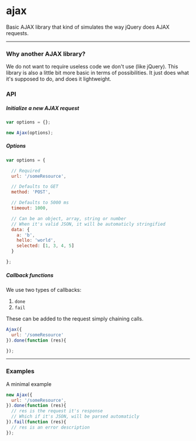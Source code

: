 ajax
====

Basic AJAX library that kind of simulates the way jQuery does AJAX requests.

---

### Why another AJAX library?
We do not want to require useless code we don't use (like jQuery). This library is also a little bit more basic in terms of possibilities. It just does what it's supposed to do, and does it lightweight.


### API

##### Initialize a new AJAX request
```js
var options = {};

new Ajax(options);
```

##### Options
```js
var options = {

  // Required
  url: '/someResource',

  // Defaults to GET
  method: 'POST',

  // Defaults to 5000 ms
  timeout: 1000,

  // Can be an object, array, string or number
  // When it's valid JSON, it will be automaticly stringified
  data: {
    a: 'b',
    hello: 'world',
    selected: [1, 3, 4, 5]
  }

};
```

##### Callback functions
We use two types of callbacks:

1. `done`
2. `fail`


These can be added to the request simply chaining calls.
```js
Ajax({
  url: '/someResource'
}).done(function (res){

});
```


---

### Examples
A minimal example
```js
new Ajax({
  url: '/someResource',
}).done(function (res){
  // res is the request it's response
  // Which if it's JSON, will be parsed automaticly
}).fail(function (res){
  // res is an error description 
});
```